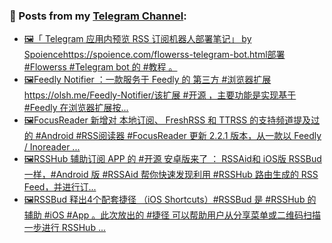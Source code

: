 ### 📰 Posts from my [Telegram Channel](https://t.me/s/aboutrss):
<!-- BLOG-POST-LIST:START -->
- [🖼「 Telegram 应用内预览 RSS 订阅机器人部署笔记」 by Spoiencehttps://spoience.com/flowerss-telegram-bot.html部署 #Flowerss #Telegram bot 的 #教程 。](https://t.me/aboutrss/914)
- [🖼Feedly Notifier ：一款服务于 Feedly 的 第三方 #浏览器扩展https://olsh.me/Feedly-Notifier/该扩展 #开源 ，主要功能是实现基于 #Feedly 在浏览器扩展按...](https://t.me/aboutrss/913)
- [🖼FocusReader 新增对 本地订阅、 FreshRSS 和 TTRSS 的支持频道提及过的 #Android #RSS阅读器 #FocusReader 更新 2.2.1 版本，从一款以 Feedly / Inoreader ...](https://t.me/aboutrss/912)
- [🖼RSSHub 辅助订阅 APP 的 #开源 安卓版来了 ： RSSAid和 iOS版 RSSBud 一样，#Android 版 #RSSAid 帮你快速发现利用 #RSSHub 路由生成的 RSS Feed，并进行订...](https://t.me/aboutrss/911)
- [🖼RSSBud 释出4个配套捷径 （iOS Shortcuts）#RSSBud 是 #RSSHub 的辅助 #iOS #App 。此次放出的 #捷径 可以帮助用户从分享菜单或二维码扫描一步进行 RSSHub ...](https://t.me/aboutrss/910)
<!-- BLOG-POST-LIST:END -->

<!--
**AboutRSS/AboutRSS** is a ✨ _special_ ✨ repository because its `README.md` (this file) appears on your GitHub profile.

Here are some ideas to get you started:

- 🔭 I’m currently working on ...
- 🌱 I’m currently learning ...
- 👯 I’m looking to collaborate on ...
- 🤔 I’m looking for help with ...
- 💬 Ask me about ...
- 📫 How to reach me: ...
- 😄 Pronouns: ...
- ⚡ Fun fact: ...
-->
